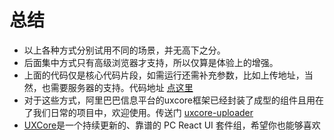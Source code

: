 # 总结 #
- 以上各种方式分别试用不同的场景，并无高下之分。
- 后面集中方式只有高级浏览器才支持，所以仅算是体验上的增强。
- 上面的代码仅是核心代码片段，如需运行还需补充参数，比如上传地址，当然，也需要服务器的支持。代码地址 [点这里](https://github.com/moxiaohe/moxiaohe.github.io/issues/7) 
- 对于这些方式，阿里巴巴信息平台的uxcore框架已经封装了成型的组件且用在了我们日常的项目中，欢迎使用。传送门 [uxcore-uploader](http://uxco.re/components/uploader/ "uxcore-uploader")
- [UXCore](http://uxco.re/ "UXCore")是一个持续更新的、靠谱的 PC React UI 套件组，希望你也能够喜欢